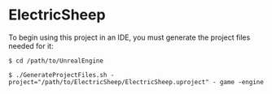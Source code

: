 # ElectricSheep

To begin using this project in an IDE, you must generate the project files needed for it:

`$ cd /path/to/UnrealEngine`

`$ ./GenerateProjectFiles.sh -project="/path/to/ElectricSheep/ElectricSheep.uproject" - game -engine`

